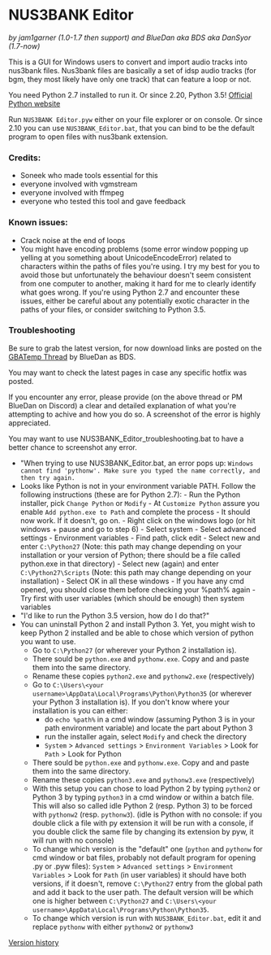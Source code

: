 # NUS3BANK Editor
_by jam1garner (1.0-1.7 then support) and BlueDan aka BDS aka DanSyor (1.7-now)_

This is a GUI for Windows users to convert and import audio tracks into nus3bank files. Nus3bank files are basically a set of idsp audio tracks (for bgm, they most likely have only one track) that can feature a loop or not.

You need Python 2.7 installed to run it. Or since 2.20, Python 3.5! [Official Python website](https://www.python.org/)

Run `NUS3BANK Editor.pyw` either on your file explorer or on console.
Or since 2.10 you can use `NUS3BANK_Editor.bat`, that you can bind to be the default program to open files with nus3bank extension.


### Credits:
- Soneek who made tools essential for this
- everyone involved with vgmstream
- everyone involved with ffmpeg
- everyone who tested this tool and gave feedback

### Known issues:
* Crack noise at the end of loops
* You might have encoding problems (some error window popping up yelling at you something about UnicodeEncodeError) related to characters within the paths of files you're using. I try my best for you to avoid those but unfortunately the behaviour doesn't seem consistent from one computer to another, making it hard for me to clearly identify what goes wrong. If you're using Python 2.7 and encounter these issues, either be careful about any potentially exotic character in the paths of your files, or consider switching to Python 3.5.
    
### Troubleshooting
Be sure to grab the latest version, for now download links are posted on the [GBATemp Thread](http://gbatemp.net/threads/easy-nus3bank-editor-with-gui.426370/) by BlueDan as BDS.

You may want to check the latest pages in case any specific hotfix was posted.

If you encounter any error, please provide (on the above thread or PM BlueDan on Discord) a clear and detailed explanation of what you're attempting to achive and how you do so. A screenshot of the error is highly appreciated.

You may want to use NUS3BANK_Editor_troubleshooting.bat to have a better chance to screenshot any error.
 * "When trying to use NUS3BANK_Editor.bat, an error pops up: ``Windows cannot find 'pythonw'. Make sure you typed the name correctly, and then try again.``
  * Looks like Python is not in your environment variable PATH. Follow the following instructions (these are for Python 2.7):
        - Run the Python installer, pick `Change Python` or `Modify`
        - At `Customize Python` assure you enable `Add python.exe to Path` and complete the process
        - It should now work. If it doesn't, go on.
        - Right click on the windows logo (or hit windows + pause and go to step 6)
        - Select system
        - Select advanced settings
        - Environment variables
        - Find path, click edit
        - Select new and enter `C:\Python27` (Note: this path may change depending on your installation or your version of Python; there should be a file called python.exe in that directory)
        - Select new (again) and enter `C:\Python27\Scripts` (Note: this path may change depending on your installation)
        - Select OK in all these windows
        - If you have any cmd opened, you should close them before checking your %path% again
        - Try first with user variables (which should be enough) then system variables
 * "I'd like to run the Python 3.5 version, how do I do that?"
  * You can uninstall Python 2 and install Python 3. Yet, you might wish to keep Python 2 installed and be able to chose which version of python you want to use.
    - Go to `C:\Python27` (or wherever your Python 2 installation is).
    - There sould be `python.exe` and `pythonw.exe`. Copy and and paste them into the same directory.
    - Rename these copies `python2.exe` and `pythonw2.exe` (respectively)
    - Go to `C:\Users\<your username>\AppData\Local\Programs\Python\Python35` (or wherever your Python 3 installation is). If you don't know where your installation is you can either:
        - do `echo %path%` in a cmd window (assuming Python 3 is in your path environment variable) and locate the part about Python 3
        - run the installer again, select `Modify` and check the directory
        - `System` > `Advanced settings` > `Environment Variables` > Look for `Path` > Look for Python 
    - There sould be `python.exe` and `pythonw.exe`. Copy and and paste them into the same directory.
    - Rename these copies `python3.exe` and `pythonw3.exe` (respectively)
    - With this setup you can chose to load Python 2 by typing `python2` or Python 3 by typing `python3` in a cmd window or within a batch file. This will also so called idle Python 2 (resp. Python 3) to be forced with `pythonw2` (resp. `pythonw3`). (idle is Python with no console: if you double click a file with py extension it will be run with a console, if you double click the same file by changing its extension by pyw, it will run with no console)
    - To change which version is the "default" one (`python` and `pythonw` for cmd window or bat files, probably not default program for opening .py or .pyw files): `System` > `Advanced settings` > `Environment Variables` > Look for `Path` (in user variables) it should have both versions, if it doesn't, remove `C:\Python27` entry from the global path and add it back to the user path. The default version will be which one is higher between `C:\Python27` and `C:\Users\<your username>\AppData\Local\Programs\Python\Python35`.
    - To change which version is run with `NUS3BANK_Editor.bat`, edit it and replace `pythonw` with either `pythonw2` or `pythonw3`

[Version history](HISTORY.md)
